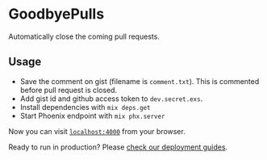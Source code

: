 # GoodbyePulls

Automatically close the coming pull requests.

## Usage

* Save the comment on gist (filename is `comment.txt`). This is commented before pull request is closed.
* Add gist id and github access token to `dev.secret.exs`.
* Install dependencies with `mix deps.get`
* Start Phoenix endpoint with `mix phx.server`

Now you can visit [`localhost:4000`](http://localhost:4000) from your browser.

Ready to run in production? Please [check our deployment guides](http://www.phoenixframework.org/docs/deployment).
